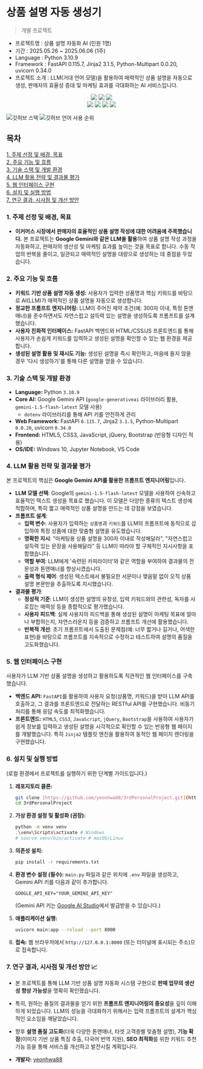 # 상품 설명 자동 생성기

> 개별 프로젝트

- 프로젝트명 : 상품 설명 자동화 AI (인원 1명)
- 기간 : 2025.05.26 ~ 2025.06.06 (1주)
- Language : Python 3.10.9
- Framework : FastAPI 0.115.7, Jinja2 3.1.5, Python-Multipart 0.0.20, uvicorn 0.34.0
- 프로젝트 소개 : LLM(거대 언어 모델)을 활용하여 매력적인 상품 설명을 자동으로 생성, 판매자의 효율성 증대 및 마케팅 효과를 극대화하는 AI 서비스입니다.

<div align=center>
  <img src="https://img.shields.io/badge/python-3776AB?style=for-the-badge&logo=python&logoColor=white">
  <img src="https://img.shields.io/badge/Google_Gemini-4285F4?style=for-the-badge&logo=google&logoColor=white">   <img src="https://img.shields.io/badge/fastapi-009688?style=for-the-badge&logo=fastapi&logoColor=white">
</div>
<div align=center>
  <img src="https://img.shields.io/badge/html5-E34F26?style=for-the-badge&logo=html5&logoColor=white">
  <img src="https://img.shields.io/badge/css-1572B6?style=for-the-badge&logo=css3&logoColor=white">
  <img src="https://img.shields.io/badge/javascript-F7DF1E?style=for-the-badge&logo=javascript&logoColor=black">
  <img src="https://img.shields.io/badge/bootstrap-7952B3?style=for-the-badge&logo=bootstrap&logoColor=white">
</div>

![깃허브 스택](https://github-readme-stats.vercel.app/api?username=yeonhwa88&show_icons=true&theme=shadow_green)
![깃허브 언어 사용 순위](https://github-readme-stats.vercel.app/api/top-langs/?username=yeonhwa88&layout=compact&theme=dark)

## 목차
[1. 주제 선정 및 배경, 목표](#1-주제-선정-및-배경-목표)<br>
[2. 주요 기능 및 흐름](#2-주요-기능-및-흐름)<br>
[3. 기술 스택 및 개발 환경](#3-기술-스택-및-개발-환경)<br>
[4. LLM 활용 전략 및 결과물 평가](#4-llm-활용-전략-및-결과물-평가)<br>
[5. 웹 인터페이스 구현](#5-웹-인터페이스-구현)<br>
[6. 설치 및 실행 방법](#6-설치-및-실행-방법)<br>
[7. 연구 결과, 시사점 및 개선 방안](#7-연구-결과-시사점-및-개선-방안)<br>

### **1. 주제 선정 및 배경, 목표**

* **이커머스 시장에서 판매자의 효율적인 상품 설명 작성에 대한 어려움에 주목했습니다.** 본 프로젝트는 **Google Gemini와 같은 LLM을 활용**하여 상품 설명 작성 과정을 자동화하고, 판매자의 생산성 및 마케팅 효과를 높이는 것을 목표로 합니다. 수동 작업의 반복을 줄이고, 일관되고 매력적인 설명을 대량으로 생성하는 데 중점을 두었습니다.

### **2. 주요 기능 및 흐름**

* **키워드 기반 상품 설명 자동 생성:** 사용자가 입력한 상품명과 핵심 키워드를 바탕으로 AI(LLM)가 매력적인 상품 설명을 자동으로 생성합니다.
* **정교한 프롬프트 엔지니어링:** LLM이 주어진 제약 조건(예: 300자 이내, 특정 톤앤매너)을 준수하면서도 자연스럽고 설득력 있는 설명을 생성하도록 프롬프트를 설계했습니다.
* **사용자 친화적 인터페이스:** FastAPI 백엔드와 HTML/CSS/JS 프론트엔드를 통해 사용자가 손쉽게 키워드를 입력하고 생성된 설명을 확인할 수 있는 웹 환경을 제공합니다.
* **생성된 설명 활용 및 재시도 기능:** 생성된 설명을 즉시 확인하고, 마음에 들지 않을 경우 '다시 생성하기'를 통해 다른 설명을 얻을 수 있습니다.

### **3. 기술 스택 및 개발 환경**

* **Language:** Python `3.10.9`
* **Core AI:** Google Gemini API (`google-generativeai` 라이브러리 활용, `gemini-1.5-flash-latest` 모델 사용)
    * `dotenv` 라이브러리를 통해 API 키를 안전하게 관리
* **Web Framework:** FastAPI `0.115.7`, Jinja2 `3.1.5`, Python-Multipart `0.0.20`, uvicorn `0.34.0`
* **Frontend:** HTML5, CSS3, JavaScript, jQuery, Bootstrap (반응형 디자인 적용)
* **OS/IDE:** Windows 10, Jupyter Notebook, VS Code

### **4. LLM 활용 전략 및 결과물 평가**

본 프로젝트의 핵심은 **Google Gemini API를 활용한 프롬프트 엔지니어링**입니다.

* **LLM 모델 선택**: Google의 `gemini-1.5-flash-latest` 모델을 사용하여 신속하고 효율적인 텍스트 생성을 목표로 했습니다. 이 모델은 다양한 종류의 텍스트 생성에 적합하며, 특히 짧고 매력적인 상품 설명을 만드는 데 강점을 보였습니다.
* **프롬프트 설계**:
    * **입력 변수**: 사용자가 입력하는 `상품명`과 `키워드`를 LLM의 프롬프트에 동적으로 삽입하여 특정 상품에 대한 맞춤형 설명을 유도했습니다.
    * **명확한 지시**: "마케팅용 상품 설명을 300자 이내로 작성해달라", "자연스럽고 설득력 있는 문장을 사용해달라" 등 LLM이 따라야 할 구체적인 지시사항을 포함했습니다.
    * **역할 부여**: LLM에게 '숙련된 카피라이터'와 같은 역할을 부여하여 결과물의 전문성과 톤앤매너를 향상시켰습니다.
    * **출력 형식 제어**: 생성된 텍스트에서 불필요한 서문이나 맺음말 없이 오직 상품 설명 본문만을 추출하도록 지시했습니다.
* **결과물 평가**:
    * **정성적 기준**: LLM이 생성한 설명의 유창성, 입력 키워드와의 관련성, 독자를 사로잡는 매력성 등을 종합적으로 평가했습니다.
    * **사용자 피드백**: 실제 사용자의 피드백을 통해 생성된 설명이 마케팅 목표에 얼마나 부합하는지, 자연스러운지 등을 검증하고 프롬프트 개선에 활용했습니다.
    * **반복적 개선**: 초기 프롬프트에서 도출된 문제점(예: 너무 짧거나 길거나, 어색한 표현)을 바탕으로 프롬프트를 지속적으로 수정하고 테스트하여 설명의 품질을 고도화했습니다.

### **5. 웹 인터페이스 구현**

사용자가 LLM 기반 상품 설명을 생성하고 활용하도록 직관적인 웹 인터페이스를 구축했습니다.

* **백엔드 API:** `FastAPI`를 활용하여 사용자 요청(상품명, 키워드)을 받아 LLM API를 호출하고, 그 결과를 프론트엔드로 전달하는 RESTful API를 구현했습니다. 비동기 처리를 통해 응답 속도를 최적화했습니다.
* **프론트엔드:** `HTML5`, `CSS3`, `JavaScript`, `jQuery`, `Bootstrap`을 사용하여 사용자가 쉽게 정보를 입력하고 생성된 설명을 시각적으로 확인할 수 있는 반응형 웹 페이지를 개발했습니다. 특히 `Jinja2` 템플릿 엔진을 활용하여 동적인 웹 페이지 렌더링을 구현했습니다.

### **6. 설치 및 실행 방법**

(로컬 환경에서 프로젝트를 실행하기 위한 단계별 가이드입니다.)

1.  **레포지토리 클론:**
    ```bash
    git clone [https://github.com/yeonhwa88/3rdPersonalProject.git](https://github.com/yeonhwa88/3rdPersonalProject.git)
    cd 3rdPersonalProject
    ```
2.  **가상 환경 설정 및 활성화 (권장):**
    ```bash
    python -m venv venv
    .\venv\Scripts\activate # Windows
    # source venv/bin/activate # macOS/Linux
    ```
3.  **의존성 설치:**
    ```bash
    pip install -r requirements.txt
    ```
4.  **환경 변수 설정 (필수):**
    `main.py` 파일과 같은 위치에 `.env` 파일을 생성하고, Gemini API 키를 다음과 같이 추가합니다.
    ```
    GOOGLE_API_KEY="YOUR_GEMINI_API_KEY"
    ```
    (Gemini API 키는 [Google AI Studio](https://aistudio.google.com/app/apikey)에서 발급받을 수 있습니다.)

5.  **애플리케이션 실행:**
    ```bash
    uvicorn main:app --reload --port 8000
    ```
6.  **접속:**
    웹 브라우저에서 `http://127.0.0.1:8000` (또는 터미널에 표시되는 주소)으로 접속합니다.

### **7. 연구 결과, 시사점 및 개선 방안 📈**

* 본 프로젝트를 통해 LLM 기반 상품 설명 자동화 시스템 구현으로 **판매 업무의 생산성 향상 가능성**을 명확히 확인했습니다.
* 특히, 원하는 품질의 결과물을 얻기 위한 **프롬프트 엔지니어링의 중요성**을 깊이 이해하게 되었습니다. LLM의 성능을 극대화하기 위해서는 입력 프롬프트의 설계가 핵심적인 요소임을 깨달았습니다.
* 향후 **설명 품질 고도화**(더욱 다양한 톤앤매너, 타겟 고객층별 맞춤형 설명), **기능 확장**(이미지 기반 상품 특징 추출, 다국어 번역 지원), **SEO 최적화**를 위한 키워드 추천 기능 등을 통해 서비스를 개선하고 발전시킬 계획입니다.


* **개발자:** [yeonhwa88](https://github.com/yeonhwa88)